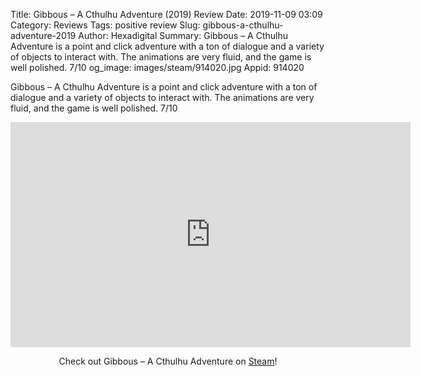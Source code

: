 Title: Gibbous – A Cthulhu Adventure (2019) Review
Date: 2019-11-09 03:09
Category: Reviews
Tags: positive review
Slug: gibbous-a-cthulhu-adventure-2019
Author: Hexadigital
Summary: Gibbous – A Cthulhu Adventure is a point and click adventure with a ton of dialogue and a variety of objects to interact with. The animations are very fluid, and the game is well polished. 7/10
og_image: images/steam/914020.jpg
Appid: 914020

Gibbous – A Cthulhu Adventure is a point and click adventure with a ton of dialogue and a variety of objects to interact with. The animations are very fluid, and the game is well polished. 7/10

<center><iframe src="https://www.youtube.com/embed/aroopeXQKv0?feature=oembed" allow="accelerometer; autoplay; encrypted-media; gyroscope; picture-in-picture" width="640" height="360" frameborder="0"></iframe>

Check out Gibbous – A Cthulhu Adventure on [Steam](https://store.steampowered.com/app/914020/?curator_clanid=34633900)!</center>
